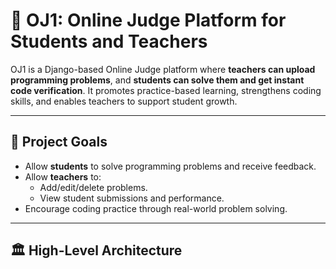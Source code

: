 # 🧠 OJ1: Online Judge Platform for Students and Teachers

OJ1 is a Django-based Online Judge platform where **teachers can upload programming problems**, and **students can solve them and get instant code verification**. It promotes practice-based learning, strengthens coding skills, and enables teachers to support student growth.

---

## 📌 Project Goals

- Allow **students** to solve programming problems and receive feedback.
- Allow **teachers** to:
  - Add/edit/delete problems.
  - View student submissions and performance.
- Encourage coding practice through real-world problem solving.

---

## 🏛️ High-Level Architecture

